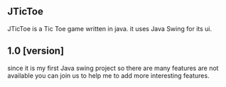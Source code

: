 ## JTicToe
JTicToe is a Tic Toe game written in java. it uses Java Swing for its ui.
## 1.0 [version]
since it is my first Java swing project so there are many features are not available you can join us to help me to add more interesting features.

